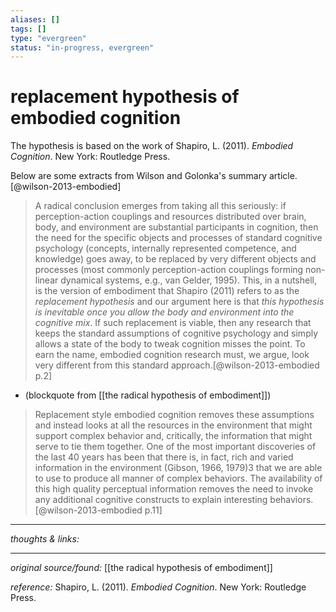 ```yaml
---
aliases: []
tags: []
type: "evergreen"
status: "in-progress, evergreen"
---
```


# replacement hypothesis of embodied cognition

The hypothesis is based on the work of Shapiro, L. (2011). _Embodied Cognition_. New York: Routledge Press.

Below are some extracts from Wilson and Golonka's summary article.[@wilson-2013-embodied]

> A radical conclusion emerges from taking all this seriously: if perception-action couplings and resources distributed over brain, body, and environment are substantial participants in cognition, then the need for the specific objects and processes of standard cognitive psychology (concepts, internally represented competence, and knowledge) goes away, to be replaced by very different objects and processes (most commonly perception-action couplings forming non-linear dynamical systems, e.g., van Gelder, 1995). This, in a nutshell, is the version of embodiment that Shapiro (2011) refers to as the _replacement hypothesis_ and our argument here is that _this hypothesis is inevitable once you allow the body and environment into the cognitive mix_. If such replacement is viable, then any research that keeps the standard assumptions of cognitive psychology and simply allows a state of the body to tweak cognition misses the point. To earn the name, embodied cognition research must, we argue, look very different from this standard approach.[@wilson-2013-embodied p.2] 
- (blockquote from [[the radical hypothesis of embodiment]])

> Replacement style embodied cognition removes these assumptions and instead looks at all the resources in the environment that might support complex behavior and, critically, the information that might serve to tie them together. One of the most important discoveries of the last 40 years has been that there is, in fact, rich and varied information in the environment (Gibson, 1966, 1979)3 that we are able to use to produce all manner of complex behaviors. The availability of this high quality perceptual information removes the need to invoke any additional cognitive constructs to explain interesting behaviors.[@wilson-2013-embodied p.11] 

---

_thoughts & links:_




---

_original source/found:_ [[the radical hypothesis of embodiment]]

_reference:_ Shapiro, L. (2011). _Embodied Cognition_. New York: Routledge Press.
